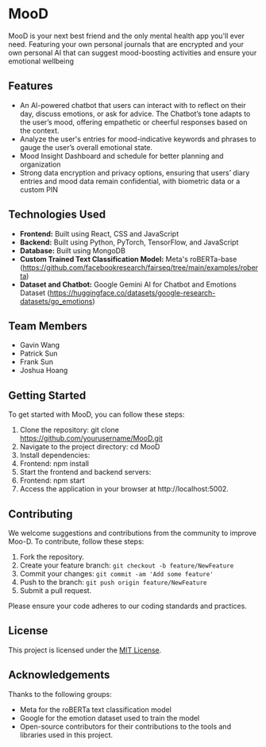 # MooD

MooD is your next best friend and the only mental health app you'll ever need. Featuring your own personal journals that are encrypted and your own personal AI that can suggest mood-boosting activities and ensure your emotional wellbeing

## Features

- An AI-powered chatbot that users can interact with to reflect on their day, discuss emotions, or ask for advice. The Chatbot’s tone adapts to the user’s mood, offering empathetic or cheerful responses based on the context.
- Analyze the user's entries for mood-indicative keywords and phrases to gauge the user’s overall emotional state.
- Mood Insight Dashboard and schedule for better planning and organization
- Strong data encryption and privacy options, ensuring that users’ diary entries and mood data remain confidential, with biometric data or a custom PIN


## Technologies Used

- **Frontend:** Built using React, CSS and JavaScript
- **Backend:** Built using Python, PyTorch, TensorFlow, and JavaScript
- **Database:** Built using MongoDB
- **Custom Trained Text Classification Model:** Meta's roBERTa-base (https://github.com/facebookresearch/fairseq/tree/main/examples/roberta)
- **Dataset and Chatbot:** Google Gemini AI for Chatbot and Emotions Dataset (https://huggingface.co/datasets/google-research-datasets/go_emotions)

## Team Members

- Gavin Wang
- Patrick Sun
- Frank Sun
- Joshua Hoang

## Getting Started

To get started with MooD, you can follow these steps:

1.  Clone the repository: git clone https://github.com/yourusername/MooD.git
2.  Navigate to the project directory: cd MooD
3.  Install dependencies:
4.    Frontend: npm install
5.  Start the frontend and backend servers:
6.    Frontend: npm start
7.  Access the application in your browser at http://localhost:5002.

## Contributing

We welcome suggestions and contributions from the community to improve Moo-D. To contribute, follow these steps:

1. Fork the repository.
2. Create your feature branch: `git checkout -b feature/NewFeature`
3. Commit your changes: `git commit -am 'Add some feature'`
4. Push to the branch: `git push origin feature/NewFeature`
5. Submit a pull request.

Please ensure your code adheres to our coding standards and practices.

## License

This project is licensed under the [MIT License](LICENSE).

## Acknowledgements

Thanks to the following groups:
- Meta for the roBERTa text classification model
- Google for the emotion dataset used to train the model
- Open-source contributors for their contributions to the tools and libraries used in this project.
